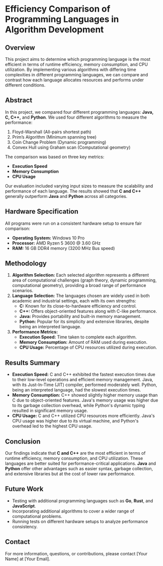 # Efficiency Comparison of Programming Languages in Algorithm Development

## Overview

This project aims to determine which programming language is the most efficient in terms of runtime efficiency, memory consumption, and CPU utilization. By implementing various algorithms with differing time complexities in different programming languages, we can compare and contrast how each language allocates resources and performs under different conditions.

## Abstract

In this project, we compared four different programming languages: **Java, C, C++,** and **Python**. We used four different algorithms to measure the performance:

1. Floyd-Warshall (All-pairs shortest path)
2. Prim’s Algorithm (Minimum spanning tree)
3. Coin Change Problem (Dynamic programming)
4. Convex Hull using Graham scan (Computational geometry)

The comparison was based on three key metrics:
- **Execution Speed**
- **Memory Consumption**
- **CPU Usage**

Our evaluation included varying input sizes to measure the scalability and performance of each language. The results showed that **C and C++** generally outperform **Java** and **Python** across all categories.

## Hardware Specification

All programs were run on a consistent hardware setup to ensure fair comparison:

- **Operating System:** Windows 10 Pro
- **Processor:** AMD Ryzen 5 3600 @ 3.60 GHz
- **RAM:** 16 GB DDR4 memory (3200 MHz Bus speed)

## Methodology

1. **Algorithm Selection:** Each selected algorithm represents a different area of computational challenges (graph theory, dynamic programming, computational geometry), providing a broad range of performance scenarios.
2. **Language Selection:** The languages chosen are widely used in both academic and industrial settings, each with its own strengths:
   - **C:** Known for its close-to-hardware efficiency and control.
   - **C++:** Offers object-oriented features along with C-like performance.
   - **Java:** Provides portability and built-in memory management.
   - **Python:** Popular for its simplicity and extensive libraries, despite being an interpreted language.
3. **Performance Metrics:** 
   - **Execution Speed:** Time taken to complete each algorithm.
   - **Memory Consumption:** Amount of RAM used during execution.
   - **CPU Usage:** Percentage of CPU resources utilized during execution.

## Results Summary

- **Execution Speed:** C and C++ exhibited the fastest execution times due to their low-level operations and efficient memory management. Java, with its Just-In-Time (JIT) compiler, performed moderately well. Python, being an interpreted language, had the slowest execution times.
- **Memory Consumption:** C++ showed slightly higher memory usage than C due to object-oriented features. Java's memory usage was higher due to its garbage collection overhead, while Python's dynamic typing resulted in significant memory usage.
- **CPU Usage:** C and C++ utilized CPU resources more efficiently. Java's CPU usage was higher due to its virtual machine, and Python's overhead led to the highest CPU usage.

## Conclusion

Our findings indicate that **C and C++** are the most efficient in terms of runtime efficiency, memory consumption, and CPU utilization. These languages are better suited for performance-critical applications. **Java** and **Python** offer other advantages such as easier syntax, garbage collection, and extensive libraries but at the cost of lower raw performance.

## Future Work

- Testing with additional programming languages such as **Go**, **Rust**, and **JavaScript**.
- Incorporating additional algorithms to cover a wider range of computational problems.
- Running tests on different hardware setups to analyze performance consistency.

## Contact

For more information, questions, or contributions, please contact [Your Name] at [Your Email].
